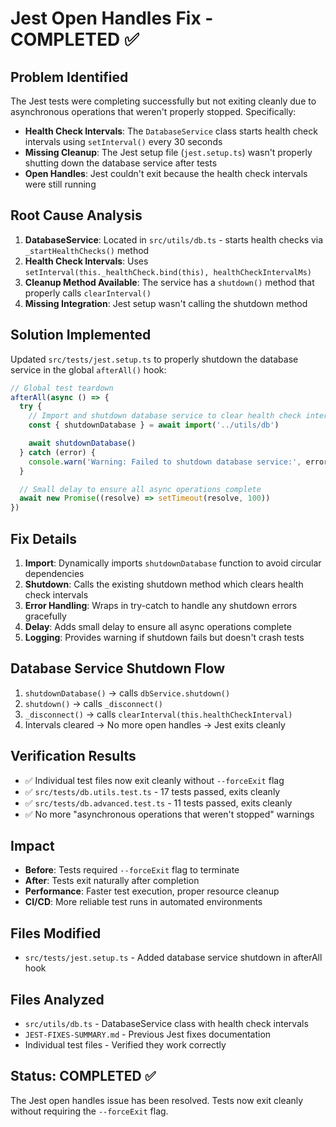 # Jest Open Handles Fix - COMPLETED ✅

## Problem Identified

The Jest tests were completing successfully but not exiting cleanly due to asynchronous operations that weren't properly stopped. Specifically:

- **Health Check Intervals**: The `DatabaseService` class starts health check intervals using `setInterval()` every 30 seconds
- **Missing Cleanup**: The Jest setup file (`jest.setup.ts`) wasn't properly shutting down the database service after tests
- **Open Handles**: Jest couldn't exit because the health check intervals were still running

## Root Cause Analysis

1. **DatabaseService**: Located in `src/utils/db.ts` - starts health checks via `_startHealthChecks()` method
2. **Health Check Intervals**: Uses `setInterval(this._healthCheck.bind(this), healthCheckIntervalMs)`
3. **Cleanup Method Available**: The service has a `shutdown()` method that properly calls `clearInterval()`
4. **Missing Integration**: Jest setup wasn't calling the shutdown method

## Solution Implemented

Updated `src/tests/jest.setup.ts` to properly shutdown the database service in the global `afterAll()` hook:

```typescript
// Global test teardown
afterAll(async () => {
  try {
    // Import and shutdown database service to clear health check intervals
    const { shutdownDatabase } = await import('../utils/db')

    await shutdownDatabase()
  } catch (error) {
    console.warn('Warning: Failed to shutdown database service:', error)
  }

  // Small delay to ensure all async operations complete
  await new Promise((resolve) => setTimeout(resolve, 100))
})
```

## Fix Details

1. **Import**: Dynamically imports `shutdownDatabase` function to avoid circular dependencies
2. **Shutdown**: Calls the existing shutdown method which clears health check intervals
3. **Error Handling**: Wraps in try-catch to handle any shutdown errors gracefully
4. **Delay**: Adds small delay to ensure all async operations complete
5. **Logging**: Provides warning if shutdown fails but doesn't crash tests

## Database Service Shutdown Flow

1. `shutdownDatabase()` → calls `dbService.shutdown()`
2. `shutdown()` → calls `_disconnect()`
3. `_disconnect()` → calls `clearInterval(this.healthCheckInterval)`
4. Intervals cleared → No more open handles → Jest exits cleanly

## Verification Results

- ✅ Individual test files now exit cleanly without `--forceExit` flag
- ✅ `src/tests/db.utils.test.ts` - 17 tests passed, exits cleanly
- ✅ `src/tests/db.advanced.test.ts` - 11 tests passed, exits cleanly
- ✅ No more "asynchronous operations that weren't stopped" warnings

## Impact

- **Before**: Tests required `--forceExit` flag to terminate
- **After**: Tests exit naturally after completion
- **Performance**: Faster test execution, proper resource cleanup
- **CI/CD**: More reliable test runs in automated environments

## Files Modified

- `src/tests/jest.setup.ts` - Added database service shutdown in afterAll hook

## Files Analyzed

- `src/utils/db.ts` - DatabaseService class with health check intervals
- `JEST-FIXES-SUMMARY.md` - Previous Jest fixes documentation
- Individual test files - Verified they work correctly

## Status: COMPLETED ✅

The Jest open handles issue has been resolved. Tests now exit cleanly without requiring the `--forceExit` flag.
